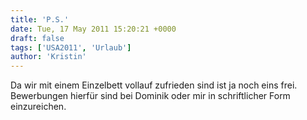 ```yaml
---
title: 'P.S.'
date: Tue, 17 May 2011 15:20:21 +0000
draft: false
tags: ['USA2011', 'Urlaub']
author: 'Kristin'
---
```


Da wir mit einem Einzelbett vollauf zufrieden sind ist ja noch eins frei. Bewerbungen hierfür sind bei Dominik oder mir in schriftlicher Form einzureichen.